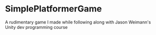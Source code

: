 # SimplePlatformerGame
A rudimentary game I made while following along with Jason Weimann's Unity dev programming course
